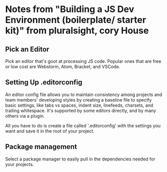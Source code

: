 Notes from "Building a JS Dev Environment (boilerplate/ starter kit)" from pluralsight, cory House
======================================================================================================

Pick an Editor
--------------
Pick an editor that's goot at processing JS code. Popular ones that are free or low cost are Webstorm, Atom, Bracket, and VSCode.


Setting Up .editorconfig
------------------------
An editor config file allows you to maintain consistency among projects and team members' developing styles by creating a baseline file to specify basic settings, like tabs vs spaces, indent size, linefeeds, charsets, and trailing whitespace. It's supported by some editors directly, and by many others via a plugin.

All you have to do is create a file called '.editorconfig' with the settings you want and save it in the root of your project.

Package management
------------------
Select a package manager to easily pull in the dependencies needed for your projects. 

